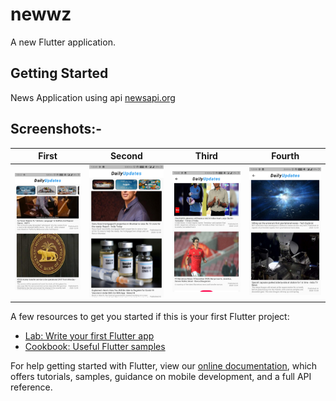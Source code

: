 # newwz

A new Flutter application.

## Getting Started

News Application using api [newsapi.org](https://newsapi.org) 

## Screenshots:-
First | Second | Third | Fourth |
 ---- | ----   | ----  | ----   |
<img src="screenshots/newwzScreenshot1.jpg" width = "250">|<img src="screenshots/newwzScreenshot2.jpg" width = "250">|<img src="screenshots/newwzScreenshot3.jpg" width = "250">|<img src="screenshots/newwzScreenshot4.jpg" width = "250">|



A few resources to get you started if this is your first Flutter project:

- [Lab: Write your first Flutter app](https://flutter.dev/docs/get-started/codelab)
- [Cookbook: Useful Flutter samples](https://flutter.dev/docs/cookbook)

For help getting started with Flutter, view our
[online documentation](https://flutter.dev/docs), which offers tutorials,
samples, guidance on mobile development, and a full API reference.
